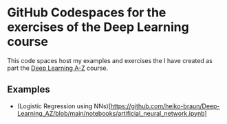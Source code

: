 # GitHub Codespaces for the exercises of the Deep Learning course

This code spaces host my examples and exercises the I have created as part the [Deep Learning A-Z](https://www.udemy.com/course/deeplearning) course.

## Examples

- (Logistic Regression using NNs)[https://github.com/heiko-braun/Deep-Learning_AZ/blob/main/notebooks/artificial_neural_network.ipynb]
